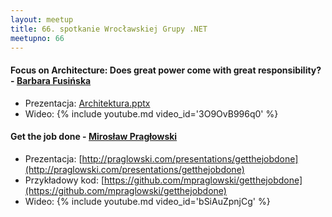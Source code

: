 ```yaml
---
layout: meetup
title: 66. spotkanie Wrocławskiej Grupy .NET
meetupno: 66
---
```


#### Focus on Architecture: Does great power come with great responsibility? - [Barbara Fusińska](http://twitter.com/basiafusinska)
* Prezentacja: [Architektura.pptx]({{BASE_PATH}}/assets/Architektura.pptx)
* Wideo:
{% include youtube.md video_id='3O9OvB996q0' %}

#### Get the job done - [Mirosław Pragłowski](http://twitter.com/mpraglowski)
* Prezentacja: [http://praglowski.com/presentations/getthejobdone](http://praglowski.com/presentations/getthejobdone)
* Przykładowy kod: [https://github.com/mpraglowski/getthejobdone](https://github.com/mpraglowski/getthejobdone)
* Wideo: {% include youtube.md video_id='bSiAuZpnjCg' %}